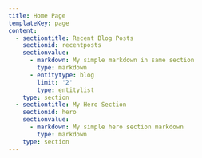 ```yaml
---
title: Home Page
templateKey: page
content:
  - sectiontitle: Recent Blog Posts
    sectionid: recentposts
    sectionvalue:
      - markdown: My simple markdown in same section
        type: markdown
      - entitytype: blog
        limit: '2'
        type: entitylist
    type: section
  - sectiontitle: My Hero Section
    sectionid: hero
    sectionvalue:
      - markdown: My simple hero section markdown
        type: markdown
    type: section
---
```


